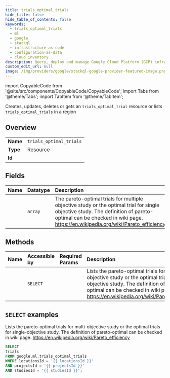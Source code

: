 ```yaml
---
title: trials_optimal_trials
hide_title: false
hide_table_of_contents: false
keywords:
  - trials_optimal_trials
  - ml
  - google
  - stackql
  - infrastructure-as-code
  - configuration-as-data
  - cloud inventory
description: Query, deploy and manage Google Cloud Platform (GCP) infrastructure and resources using SQL
custom_edit_url: null
image: /img/providers/google/stackql-google-provider-featured-image.png
---
```


import CopyableCode from '@site/src/components/CopyableCode/CopyableCode';
import Tabs from '@theme/Tabs';
import TabItem from '@theme/TabItem';

Creates, updates, deletes or gets an <code>trials_optimal_trial</code> resource or lists <code>trials_optimal_trials</code> in a region

## Overview
<table><tbody>
<tr><td><b>Name</b></td><td><code>trials_optimal_trials</code></td></tr>
<tr><td><b>Type</b></td><td>Resource</td></tr>
<tr><td><b>Id</b></td><td><CopyableCode code="google.ml.trials_optimal_trials" /></td></tr>
</tbody></table>

## Fields
| Name | Datatype | Description |
|:-----|:---------|:------------|
| <CopyableCode code="trials" /> | `array` | The pareto-optimal trials for multiple objective study or the optimal trial for single objective study. The definition of pareto-optimal can be checked in wiki page. https://en.wikipedia.org/wiki/Pareto_efficiency |

## Methods
| Name | Accessible by | Required Params | Description |
|:-----|:--------------|:----------------|:------------|
| <CopyableCode code="projects_locations_studies_trials_list_optimal_trials" /> | `SELECT` | <CopyableCode code="locationsId, projectsId, studiesId" /> | Lists the pareto-optimal trials for multi-objective study or the optimal trials for single-objective study. The definition of pareto-optimal can be checked in wiki page. https://en.wikipedia.org/wiki/Pareto_efficiency |

## `SELECT` examples

Lists the pareto-optimal trials for multi-objective study or the optimal trials for single-objective study. The definition of pareto-optimal can be checked in wiki page. https://en.wikipedia.org/wiki/Pareto_efficiency

```sql
SELECT
trials
FROM google.ml.trials_optimal_trials
WHERE locationsId = '{{ locationsId }}'
AND projectsId = '{{ projectsId }}'
AND studiesId = '{{ studiesId }}'; 
```
